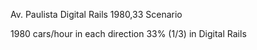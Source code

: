 Av. Paulista Digital Rails 1980,33 Scenario

1980 cars/hour in each direction
33% (1/3) in Digital Rails